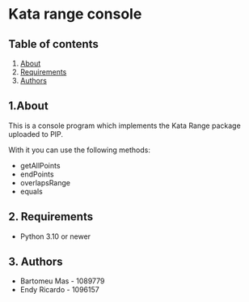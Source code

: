 # Kata range console

## Table of contents

1. [About](#1-about)
2. [Requirements](#2-requirements)
3. [Authors](#3-authors)

## 1.About

This is a console program which implements the Kata Range package uploaded to PIP.

With it you can use the following methods:

- getAllPoints
- endPoints
- overlapsRange
- equals

## 2. Requirements

- Python 3.10 or newer

## 3. Authors

- Bartomeu Mas - 1089779
- Endy Ricardo - 1096157
